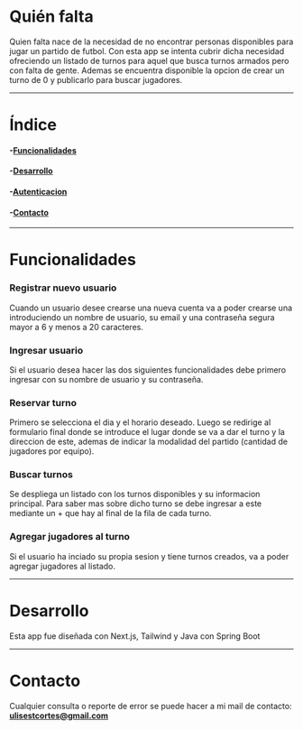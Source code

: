# Quién falta
Quien falta nace de la necesidad de no encontrar personas disponibles para jugar un partido de futbol. 
Con esta app se intenta cubrir dicha necesidad ofreciendo un listado de turnos para aquel que busca turnos armados pero con falta de gente. Ademas se encuentra disponible la opcion de crear un turno de 0 y publicarlo para buscar jugadores.

------------
# Índice
#### -[Funcionalidades](#Funcionalidades)
#### -[Desarrollo](#Desarrollo)
#### -[Autenticacion](https://github.com/ulicortes/authapp)
#### -[Contacto](#Contacto)

------------


# Funcionalidades
### Registrar nuevo usuario
Cuando  un usuario desee crearse una nueva cuenta va a poder crearse una introduciendo un nombre de usuario, su email y una contraseña segura mayor a 6 y menos a 20 caracteres.
### Ingresar usuario
Si el usuario desea hacer las dos siguientes funcionalidades debe primero ingresar con su nombre de usuario y su contraseña.
### Reservar turno
Primero se selecciona el dia y el horario deseado. Luego se redirige al formulario final donde se introduce el lugar donde se va a dar el turno y la direccion de este, ademas de indicar la modalidad del partido (cantidad de jugadores por equipo).
### Buscar turnos
Se despliega un listado con los turnos disponibles y su informacion principal. Para saber mas sobre dicho turno se debe ingresar a este mediante un + que hay al final de la fila de cada turno.
### Agregar jugadores al turno
Si el usuario ha inciado su propia sesion y tiene turnos creados, va a poder agregar jugadores al listado.

------------

# Desarrollo
Esta app fue diseñada con Next.js, Tailwind y Java con Spring Boot

------------

# Contacto
Cualquier consulta o reporte de error se puede hacer a mi mail de 
contacto: **ulisestcortes@gmail.com**
